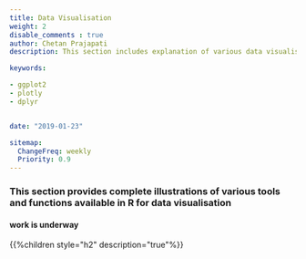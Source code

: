 ```yaml
---
title: Data Visualisation
weight: 2
disable_comments : true
author: Chetan Prajapati
description: This section includes explanation of various data visualisation techniques in R using ggplot2 package.hire freelance statistician online for statistics help in dissertation. 

keywords:

- ggplot2
- plotly
- dplyr


date: "2019-01-23"

sitemap:
  ChangeFreq: weekly
  Priority: 0.9
---
```


### This section provides complete illustrations of various tools and functions available in R for data visualisation

#### work is underway

{{%children style="h2" description="true"%}}


